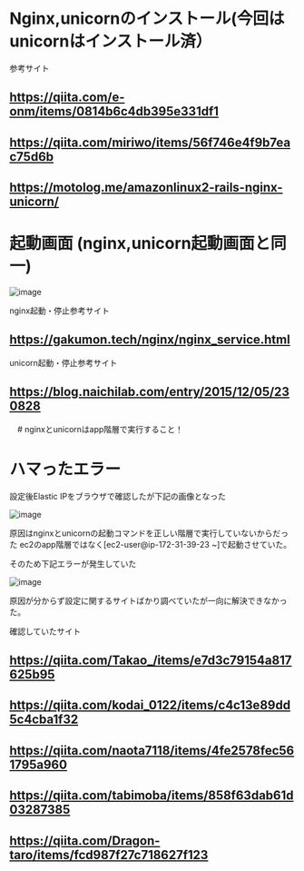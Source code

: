 # Nginx,unicornのインストール(今回はunicornはインストール済）

参考サイト

## https://qiita.com/e-onm/items/0814b6c4db395e331df1

## https://qiita.com/miriwo/items/56f746e4f9b7eac75d6b

## https://motolog.me/amazonlinux2-rails-nginx-unicorn/




# 起動画面 (nginx,unicorn起動画面と同一)

![image](https://github.com/yuhei1012/lecture/blob/lecture05_img/img:%E7%B5%84%E3%81%BF%E8%BE%BC%E3%81%BF%E3%82%B5%E3%83%BC%E3%83%90%E3%83%BC%E8%B5%B7%E5%8B%95%E7%A2%BA%E8%AA%8D.png)

nginx起動・停止参考サイト
## https://gakumon.tech/nginx/nginx_service.html
unicorn起動・停止参考サイト
## https://blog.naichilab.com/entry/2015/12/05/230828

　# nginxとunicornはapp階層で実行すること！
　
# ハマったエラー

設定後Elastic IPをブラウザで確認したが下記の画像となった

![image](https://github.com/yuhei1012/lecture/blob/lecture05_img/img:nginx%2Cunicorn%E8%B5%B7%E5%8B%95%E3%82%A8%E3%83%A9%E3%83%BC.png)

原因はnginxとunicornの起動コマンドを正しい階層で実行していないからだった
ec2のapp階層ではなく[ec2-user@ip-172-31-39-23 ~]で起動させていた。

そのため下記エラーが発生していた

![image](https://github.com/yuhei1012/lecture/blob/lecture05_img/img:nginx%2Cunicorn%E8%B5%B7%E5%8B%95%E3%82%A8%E3%83%A9%E3%83%BC2.png)

原因が分からず設定に関するサイトばかり調べていたが一向に解決できなかった。


確認していたサイト

## https://qiita.com/Takao_/items/e7d3c79154a817625b95

## https://qiita.com/kodai_0122/items/c4c13e89dd5c4cba1f32

## https://qiita.com/naota7118/items/4fe2578fec561795a960

## https://qiita.com/tabimoba/items/858f63dab61d03287385

## https://qiita.com/Dragon-taro/items/fcd987f27c718627f123



